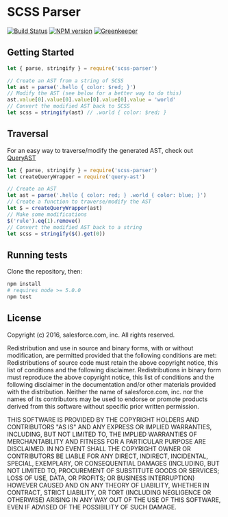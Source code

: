 # SCSS Parser

[![Build Status][travis-image]][travis-url]
[![NPM version][npm-image]][npm-url]
[![Greenkeeper][greenkeeper-image]][greenkeeper-url]

## Getting Started

```javascript
let { parse, stringify } = require('scss-parser')

// Create an AST from a string of SCSS
let ast = parse('.hello { color: $red; }')
// Modify the AST (see below for a better way to do this)
ast.value[0].value[0].value[0].value[0].value = 'world'
// Convert the modified AST back to SCSS
let scss = stringify(ast) // .world { color: $red; }
```

## Traversal

For an easy way to traverse/modify the generated AST, check out [QueryAST](https://github.com/salesforce-ux/query-ast)

```javascript
let { parse, stringify } = require('scss-parser')
let createQueryWrapper = require('query-ast')

// Create an AST
let ast = parse('.hello { color: red; } .world { color: blue; }')
// Create a function to traverse/modify the AST
let $ = createQueryWrapper(ast)
// Make some modifications
$('rule').eq(1).remove()
// Convert the modified AST back to a string
let scss = stringify($().get(0))
```

## Running tests

Clone the repository, then:

```bash
npm install
# requires node >= 5.0.0
npm test
```

## License

Copyright (c) 2016, salesforce.com, inc. All rights reserved.

Redistribution and use in source and binary forms, with or without modification, are permitted provided that the following conditions are met:
Redistributions of source code must retain the above copyright notice, this list of conditions and the following disclaimer.
Redistributions in binary form must reproduce the above copyright notice, this list of conditions and the following disclaimer in the documentation and/or other materials provided with the distribution.
Neither the name of salesforce.com, inc. nor the names of its contributors may be used to endorse or promote products derived from this software without specific prior written permission.

THIS SOFTWARE IS PROVIDED BY THE COPYRIGHT HOLDERS AND CONTRIBUTORS "AS IS" AND ANY EXPRESS OR IMPLIED WARRANTIES, INCLUDING, BUT NOT LIMITED TO, THE IMPLIED WARRANTIES OF MERCHANTABILITY AND FITNESS FOR A PARTICULAR PURPOSE ARE DISCLAIMED. IN NO EVENT SHALL THE COPYRIGHT OWNER OR CONTRIBUTORS BE LIABLE FOR ANY DIRECT, INDIRECT, INCIDENTAL, SPECIAL, EXEMPLARY, OR CONSEQUENTIAL DAMAGES (INCLUDING, BUT NOT LIMITED TO, PROCUREMENT OF SUBSTITUTE GOODS OR SERVICES; LOSS OF USE, DATA, OR PROFITS; OR BUSINESS INTERRUPTION) HOWEVER CAUSED AND ON ANY THEORY OF LIABILITY, WHETHER IN CONTRACT, STRICT LIABILITY, OR TORT (INCLUDING NEGLIGENCE OR OTHERWISE) ARISING IN ANY WAY OUT OF THE USE OF THIS SOFTWARE, EVEN IF ADVISED OF THE POSSIBILITY OF SUCH DAMAGE.

[npm-url]: https://npmjs.org/package/scss-parser
[npm-image]: http://img.shields.io/npm/v/scss-parser.svg

[travis-url]: https://travis-ci.org/salesforce-ux/scss-parser
[travis-image]: https://travis-ci.org/salesforce-ux/scss-parser.svg?branch=master

[greenkeeper-url]: https://greenkeeper.io/
[greenkeeper-image]: https://badges.greenkeeper.io/salesforce-ux/scss-parser.svg
